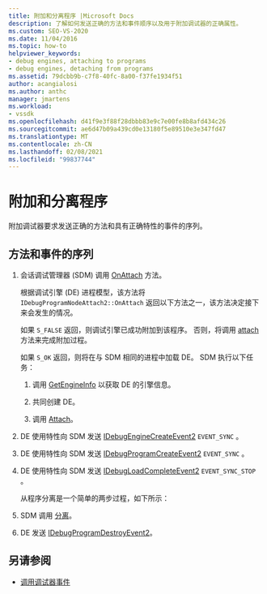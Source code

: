 ```yaml
---
title: 附加和分离程序 |Microsoft Docs
description: 了解如何发送正确的方法和事件顺序以及用于附加调试器的正确属性。
ms.custom: SEO-VS-2020
ms.date: 11/04/2016
ms.topic: how-to
helpviewer_keywords:
- debug engines, attaching to programs
- debug engines, detaching from programs
ms.assetid: 79dcbb9b-c7f8-40fc-8a00-f37fe1934f51
author: acangialosi
ms.author: anthc
manager: jmartens
ms.workload:
- vssdk
ms.openlocfilehash: d41f9e3f88f28dbbb83e9c7e00fe8b8afd434c26
ms.sourcegitcommit: ae6d47b09a439cd0e13180f5e89510e3e347fd47
ms.translationtype: MT
ms.contentlocale: zh-CN
ms.lasthandoff: 02/08/2021
ms.locfileid: "99837744"
---
```

# <a name="attaching-and-detaching-to-a-program"></a>附加和分离程序
附加调试器要求发送正确的方法和具有正确特性的事件的序列。

## <a name="sequence-of-methods-and-events"></a>方法和事件的序列

1. 会话调试管理器 (SDM) 调用 [OnAttach](../../extensibility/debugger/reference/idebugprogramnodeattach2-onattach.md) 方法。

    根据调试引擎 (DE) 进程模型，该方法将 `IDebugProgramNodeAttach2::OnAttach` 返回以下方法之一，该方法决定接下来会发生的情况。

    如果 `S_FALSE` 返回，则调试引擎已成功附加到该程序。 否则，将调用 [attach](../../extensibility/debugger/reference/idebugengine2-attach.md) 方法来完成附加过程。

    如果 `S_OK` 返回，则将在与 SDM 相同的进程中加载 DE。 SDM 执行以下任务：

   1. 调用 [GetEngineInfo](../../extensibility/debugger/reference/idebugprogramnode2-getengineinfo.md) 以获取 DE 的引擎信息。

   2. 共同创建 DE。

   3. 调用 [Attach](../../extensibility/debugger/reference/idebugengine2-attach.md)。

2. DE 使用特性向 SDM 发送 [IDebugEngineCreateEvent2](../../extensibility/debugger/reference/idebugenginecreateevent2.md) `EVENT_SYNC` 。

3. DE 使用特性向 SDM 发送 [IDebugProgramCreateEvent2](../../extensibility/debugger/reference/idebugprogramcreateevent2.md) `EVENT_SYNC` 。

4. DE 使用特性向 SDM 发送 [IDebugLoadCompleteEvent2](../../extensibility/debugger/reference/idebugloadcompleteevent2.md) `EVENT_SYNC_STOP` 。

   从程序分离是一个简单的两步过程，如下所示：

5. SDM 调用 [分离](../../extensibility/debugger/reference/idebugprogram2-detach.md)。

6. DE 发送 [IDebugProgramDestroyEvent2](../../extensibility/debugger/reference/idebugprogramdestroyevent2.md)。

## <a name="see-also"></a>另请参阅
- [调用调试器事件](../../extensibility/debugger/calling-debugger-events.md)
